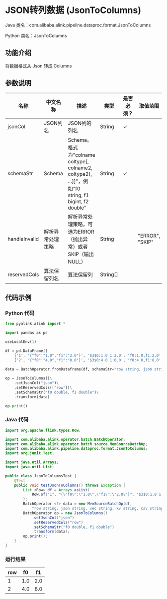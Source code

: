# JSON转列数据 (JsonToColumns)
Java 类名：com.alibaba.alink.pipeline.dataproc.format.JsonToColumns

Python 类名：JsonToColumns


## 功能介绍
将数据格式从 Json 转成 Columns


## 参数说明

| 名称 | 中文名称 | 描述 | 类型 | 是否必须？ | 取值范围 | 默认值 |
| --- | --- | --- | --- | --- | --- | --- |
| jsonCol | JSON列名 | JSON列的列名 | String | ✓ |  |  |
| schemaStr | Schema | Schema。格式为"colname coltype[, colname2, coltype2[, ...]]"，例如"f0 string, f1 bigint, f2 double" | String | ✓ |  |  |
| handleInvalid | 解析异常处理策略 | 解析异常处理策略，可选为ERROR（抛出异常）或者SKIP（输出NULL） | String |  | "ERROR", "SKIP" | "ERROR" |
| reservedCols | 算法保留列名 | 算法保留列 | String[] |  |  | null |

## 代码示例
### Python 代码
```python
from pyalink.alink import *

import pandas as pd

useLocalEnv(1)

df = pd.DataFrame([
    ['1', '{"f0":"1.0","f1":"2.0"}', '$3$0:1.0 1:2.0', 'f0:1.0,f1:2.0', '1.0,2.0', 1.0, 2.0],
    ['2', '{"f0":"4.0","f1":"8.0"}', '$3$0:4.0 1:8.0', 'f0:4.0,f1:8.0', '4.0,8.0', 4.0, 8.0]])

data = BatchOperator.fromDataframe(df, schemaStr="row string, json string, vec string, kv string, csv string, f0 double, f1 double")
 
op = JsonToColumns()\
    .setJsonCol("json")\
    .setReservedCols(["row"])\
    .setSchemaStr("f0 double, f1 double")\
    .transform(data)

op.print()
```
### Java 代码
```java
import org.apache.flink.types.Row;

import com.alibaba.alink.operator.batch.BatchOperator;
import com.alibaba.alink.operator.batch.source.MemSourceBatchOp;
import com.alibaba.alink.pipeline.dataproc.format.JsonToColumns;
import org.junit.Test;

import java.util.Arrays;
import java.util.List;

public class JsonToColumnsTest {
	@Test
	public void testJsonToColumns() throws Exception {
		List <Row> df = Arrays.asList(
			Row.of("1", "{\"f0\":\"1.0\",\"f1\":\"2.0\"}", "$3$0:1.0 1:2.0", "f0:1.0,f1:2.0", "1.0,2.0", 1.0, 2.0)
		);
		BatchOperator <?> data = new MemSourceBatchOp(df,
			"row string, json string, vec string, kv string, csv string, f0 double, f1 double");
		BatchOperator op = new JsonToColumns()
			.setJsonCol("json")
			.setReservedCols("row")
			.setSchemaStr("f0 double, f1 double")
			.transform(data);
		op.print();
	}
}
```

### 运行结果
    
|row|f0|f1|
|---|---|---|
|1|1.0|2.0|
|2|4.0|8.0|
    
